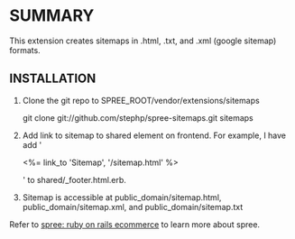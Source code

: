 SUMMARY
=======

This extension creates sitemaps in .html, .txt, and .xml (google sitemap) formats.

INSTALLATION
------------

1. Clone the git repo to SPREE_ROOT/vendor/extensions/sitemaps

      git clone git://github.com/stephp/spree-sitemaps.git sitemaps

2. Add link to sitemap to shared element on frontend. For example, I have add '<p><%= link_to 'Sitemap', '/sitemap.html' %></p>' to shared/_footer.html.erb.

3. Sitemap is accessible at public_domain/sitemap.html, public_domain/sitemap.xml, and public_domain/sitemap.txt

Refer to [spree: ruby on rails ecommerce][1] to learn more about spree.

[1]: http://spreecommerce.com/
